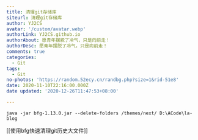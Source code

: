 ```yaml
---
title: 清理git存储库
siteurl: 清理git存储库
author: YJ2CS
avatar: '/custom/avatar.webp'
authorLink: YJ2CS.github.io
authorAbout: 愿青年摆脱了冷气，只是向前走！
authorDesc: 愿青年摆脱了冷气，只是向前走！
comments: true
categories:
  - Git
tags:
  - Git
no-photos: 'https://random.52ecy.cn/randbg.php?size=1&rid-51e8'
date: 2020-11-10T22:16:00.000Z
date updated: '2020-12-26T11:47:53+08:00'

---
```


```shell
java -jar bfg-1.13.0.jar --delete-folders /themes/next/ D:\ACode\la-blog
```

[[使用bfg快速清理git历史大文件]]
